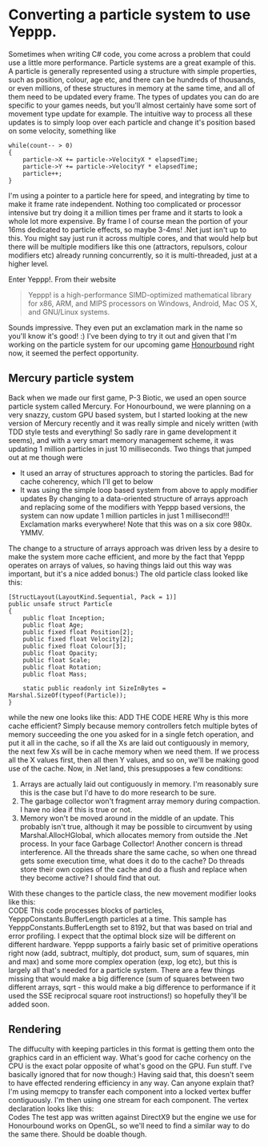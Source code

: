 # Converting a particle system to use Yeppp.
Sometimes when writing C# code, you come across a problem that could use a little more performance. Particle systems are a great example of this. A particle is generally represented using a structure with simple properties, such as position, colour, age etc, and there can be hundreds of thousands, or even millions, of these structures in memory at the same time, and all of them need to be updated every frame. The types of updates you can do are specific to your games needs, but you'll almost certainly have some sort of movement type update for example. The intuitive way to process all these updates is to simply loop over each particle and change it's position based on some velocity, something like

	while(count-- > 0)
	{
	  	particle->X += particle->VelocityX * elapsedTime;
  		particle->Y += particle->VelocityY * elapsedTime;
  		particle++;
	}

I'm using a pointer to a particle here for speed, and integrating by time to make it frame rate independent. Nothing too complicated or processor intensive but try doing it a million times per frame and it starts to look a whole lot more expensive. By frame I of course mean the portion of your 16ms dedicated to particle effects, so maybe 3-4ms! .Net just isn't up to this. You might say just run it across multiple cores, and that would help but there will be multiple modifiers like this one (attractors, repulsors, colour modifiers etc) already running concurrently, so it is multi-threaded, just at a higher level. 

Enter Yeppp!. From their website  
>Yeppp! is a high-performance SIMD-optimized mathematical library for x86, ARM, and MIPS processors on Windows, Android, Mac OS X, and GNU/Linux systems.

Sounds impressive. They even put an exclamation mark in the name so you'll know it's good! :) I've been dying to try it out and given that I'm working on the particle system for our upcoming game [Honourbound](digitalfurnacegames.com) right now, it seemed the perfect opportunity.

## Mercury particle system
Back when we made our first game, P-3 Biotic, we used an open source particle system called Mercury. For Honourbound, we were planning on a very snazzy, custom GPU based system, but I started looking at the new version of Mercury recently and it was really simple and nicely written (with TDD style tests and everything! So sadly rare in game development it seems), and with a very smart memory management scheme, it was updating 1 million particles in just 10 milliseconds. Two things that jumped out at me though were
* It used an array of structures approach to storing the particles. Bad for cache coherency, which I'll get to below
* It was using the simple loop based system from above to apply modifier updates
By changing to a data-oriented structure of arrays approach  and replacing some of the modifiers with Yeppp based versions, the system can now update 1 million particles in just 1 millisecond!!! Exclamation marks everywhere! Note that this was on a six core 980x. YMMV.

The change to a structure of arrays approach was driven less by a desire to make the system more cache efficient, and more by the fact that Yeppp operates on arrays of values, so having things laid out this way was important, but it's a nice added bonus:) The old particle class looked like this:

    [StructLayout(LayoutKind.Sequential, Pack = 1)]
    public unsafe struct Particle
    {
        public float Inception;
        public float Age;
        public fixed float Position[2];
        public fixed float Velocity[2];
        public fixed float Colour[3];
        public float Opacity;
        public float Scale;
        public float Rotation;
        public float Mass;

        static public readonly int SizeInBytes = Marshal.SizeOf(typeof(Particle));
    }
    
while the new one looks like this:
ADD THE CODE HERE
Why is this more cache efficient? Simply because memory controllers fetch multiple bytes of memory succeeding the one you asked for in a single fetch operation, and put it all in the cache, so if all the Xs are laid out contiguously in memory, the next few Xs will be in cache memory when we need them. If we process all the X values first, then all then Y values, and so on, we'll be making good use of the cache. Now, in .Net land, this presupposes a few conditions:
1. Arrays are actually laid out contiguously in memory. I'm reasonably sure this is the case but I'd have to do more research to be sure.
2. The garbage collector won't fragment array memory during compaction. I have no idea if this is true or not.
3. Memory won't be moved around in the middle of an update. This probably isn't true, although it may be possible to circumvent by using Marshal.AllocHGlobal, which allocates memory from outside the .Net process. In your face Garbage Collector!
Another concern is thread interference. All the threads share the same cache, so when one thread gets some execution time, what does it do to the cache? Do threads store their own copies of the cache and do a flush and replace when they become active? I should find that out.  

With these changes to the particle class, the new movement modifier looks like this:  
CODE
This code processes blocks of particles, YepppConstants.BufferLength particles at a time. This sample has YepppConstants.BufferLength set to 8192, but that was based on trial and error profiling. I expect that the optimal block size will be different on different hardware. Yeppp supports a fairly basic set of primitive operations right now (add, subtract, multiply, dot product, sum, sum of squares, min and max) and some more complex operation (exp, log etc), but this is largely all that's needed for a particle system. There are a few things missing that would make a big difference (sum of squares between two different arrays, sqrt - this would make a big difference to performance if it used the SSE reciprocal square root instructions!) so hopefully they'll be added soon.

## Rendering
The diffuculty with keeping particles in this format is getting them onto the graphics card in an efficient way. What's good for cache corhency on the CPU is the exact polar opposite of what's good on the GPU. Fun stuff. I've basically ignored that for now though:) Having said that, this doesn't seem to have effected rendering efficiency in any way. Can anyone explain that? I'm using memcpy to transfer each component into a locked vertex buffer contiguously. I'm then using one stream for each component. The vertex declaration looks like this:  
    Codes
The test app was written against DirectX9 but the engine we use for Honourbound works on OpenGL, so we'll need to find a similar way to do the same there. Should be doable though.
